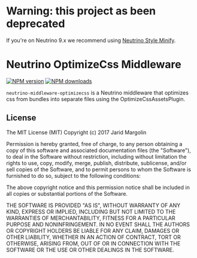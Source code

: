# Warning: this project as been deprecated

If you're on Neutrino 9.x we recommend using
[Neutrino Style Minify](https://github.com/neutrinojs/neutrino/tree/master/packages/style-minify).

# Neutrino OptimizeCss Middleware
[![NPM version][npm-image]][npm-url] [![NPM downloads][npm-downloads]][npm-url]

`neutrino-middleware-optimizecss` is a Neutrino middleware that optimizes css from bundles into separate files using the OptimizeCssAssetsPlugin.

[npm-image]: https://img.shields.io/npm/v/neutrino-middleware-optimizecss.svg
[npm-downloads]: https://img.shields.io/npm/dt/neutrino-middleware-optimizecss.svg
[npm-url]: https://npmjs.org/package/neutrino-middleware-optimizecss

## License

The MIT License (MIT) Copyright (c) 2017 Jarid Margolin

Permission is hereby granted, free of charge, to any person obtaining a copy of this software and associated documentation files (the "Software"), to deal in the Software without restriction, including without limitation the rights to use, copy, modify, merge, publish, distribute, sublicense, and/or sell copies of the Software, and to permit persons to whom the Software is furnished to do so, subject to the following conditions:

The above copyright notice and this permission notice shall be included in all copies or substantial portions of the Software.

THE SOFTWARE IS PROVIDED "AS IS", WITHOUT WARRANTY OF ANY KIND, EXPRESS OR IMPLIED, INCLUDING BUT NOT LIMITED TO THE WARRANTIES OF MERCHANTABILITY, FITNESS FOR A PARTICULAR PURPOSE AND NONINFRINGEMENT. IN NO EVENT SHALL THE AUTHORS OR COPYRIGHT HOLDERS BE LIABLE FOR ANY CLAIM, DAMAGES OR OTHER LIABILITY, WHETHER IN AN ACTION OF CONTRACT, TORT OR OTHERWISE, ARISING FROM, OUT OF OR IN CONNECTION WITH THE SOFTWARE OR THE USE OR OTHER DEALINGS IN THE SOFTWARE.
